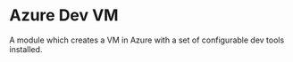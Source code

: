 # Azure Dev VM

A module which creates a VM in Azure with a set of configurable dev tools installed.

<!-- BEGIN_TF_DOCS -->
<!-- END_TF_DOCS -->
